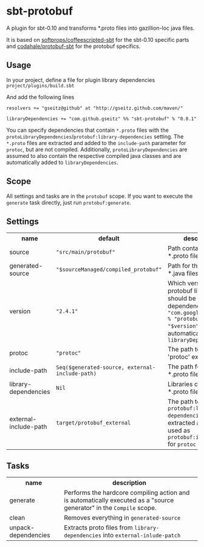 sbt-protobuf
============
A plugin for sbt-0.10 and transforms *.proto files into gazillion-loc java files.

It is based on [softprops/coffeescripted-sbt](https://github.com/softprops/coffeescripted-sbt) for the sbt-0.10 specific parts and [codahale/protobuf-sbt](https://github.com/codahale/protobuf-sbt) for the protobuf specifics.

Usage
-----
In your project, define a file for plugin library dependencies `project/plugins/build.sbt`

And add the following lines

    resolvers += "gseitz@github" at "http://gseitz.github.com/maven/"

    libraryDependencies += "com.github.gseitz" %% "sbt-protobuf" % "0.0.1"


You can specify dependencies that contain `*.proto` files with the `protoLibraryDependencies`/`protobuf:library-dependencies` setting.
The `*.proto` files are extracted and added to the `include-path` parameter for `protoc`, but are not compiled. Additionally, `protoLibraryDependencies` are assumed to also contain the respective compiled java classes and are automatically added to `libraryDependencies`.

Scope
-----
All settings and tasks are in the `protobuf` scope. If you want to execute the `generate` task directly, just run `protobuf:generate`.



Settings
--------

<table>
<tr><th>name</th><th>default</th><th>description</th></tr>
<tr><td>source</td><td><code>"src/main/protobuf"</code></td><td>Path containing *.proto files.</td></tr>
<tr><td>generated-source</td><td><code>"$sourceManaged/compiled_protobuf"</code></td><td>Path for the generated *.java files.</td></tr>
<tr><td>version</td><td><code>"2.4.1"</code></td><td>Which version of the protobuf library should be used. A dependency to <code>"com.google.protobuf" % "protobuf-java" % "$version"</code> is automatically added to <code>libraryDependencies</td></tr>
<tr><td>protoc</td><td><code>"protoc"</code></td><td>The path to the 'protoc' executable.</td></tr>
<tr><td>include-path</td><td><code>Seq($generated-source, external-include-path)</code></td><td>The path for additional *.proto files.</td></tr>
<tr><td>library-dependencies</td><td><code>Nil</code></td><td>Libraries containing *.proto files.</td></tr>
<tr><td>external-include-path</td><td><code>target/protobuf_external</code></td><td>The path to which <code>protobuf:library-dependencies</code> are extracted and which is used as <code>protobuf:include-path</code> for <code>protoc</code></td></tr>
</table>

Tasks
-----

<table>
<tr><th>name</th><th>description</th></tr>
<tr><td>generate</td><td>Performs the hardcore compiling action and is automatically executed as a "source generator" in the <code>Compile</code> scope.</td></tr>
<tr><td>clean</td><td>Removes everything in <code>generated-source</code></td></tr>
<tr><td>unpack-dependencies</td><td>Extracts proto files from <code>library-dependencies</code> into <code>external-inlude-patch</code></td></tr>
</table>
